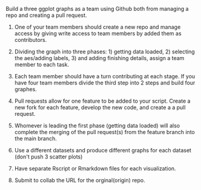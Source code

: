 Build a three ggplot graphs as a team using Github both from managing a repo and
creating a pull request. 

1. One of your team members should create a new repo and manage access by giving write access to team members by added them as contributors.  

2. Dividing the graph into three phases: 1) getting data loaded, 2) selecting the aes/adding labels, 3) and adding finishing details, assign a team member to each task. 

3. Each team member should have a turn contributing at each stage. If you have 
four team members divide the third step into 2 steps and build four graphes.

4. Pull requests  allow for one feature to be added to your script. 
Create a new fork for each feature, develop the new code, and create a
a pull request. 

5. Whomever is leading the first phase (getting data loaded) 
will also complete the merging of the pull request(s) from the feature branch 
into the main branch. 

6. Use a different datasets and produce different graphs for each dataset 
(don't push 3 scatter plots)

7. Have separate Rscript or Rmarkdown files for each visualization. 

8. Submit to collab the URL for the orginal(origin) repo. 

  
